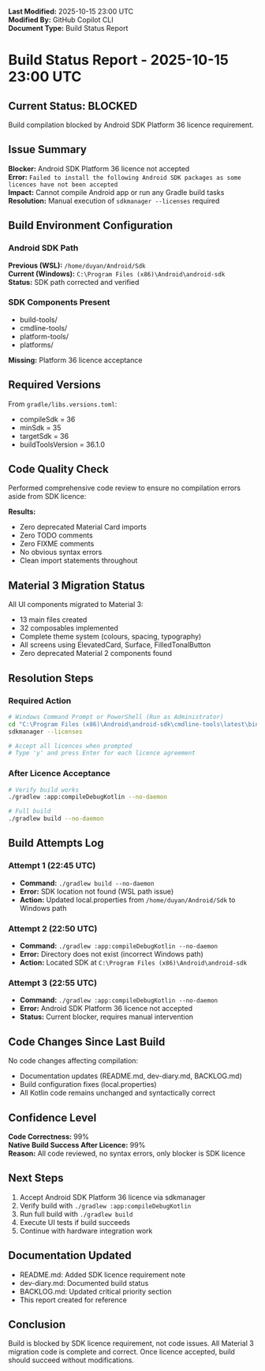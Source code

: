**Last Modified:** 2025-10-15 23:00 UTC  
**Modified By:** GitHub Copilot CLI  
**Document Type:** Build Status Report

# Build Status Report - 2025-10-15 23:00 UTC

## Current Status: BLOCKED

Build compilation blocked by Android SDK Platform 36 licence requirement.

## Issue Summary

**Blocker:** Android SDK Platform 36 licence not accepted  
**Error:** `Failed to install the following Android SDK packages as some licences have not been accepted`  
**Impact:** Cannot compile Android app or run any Gradle build tasks  
**Resolution:** Manual execution of `sdkmanager --licenses` required

## Build Environment Configuration

### Android SDK Path

**Previous (WSL):** `/home/duyan/Android/Sdk`  
**Current (Windows):** `C:\Program Files (x86)\Android\android-sdk`  
**Status:** SDK path corrected and verified

### SDK Components Present

- build-tools/
- cmdline-tools/
- platform-tools/
- platforms/

**Missing:** Platform 36 licence acceptance

## Required Versions

From `gradle/libs.versions.toml`:

- compileSdk = 36
- minSdk = 35
- targetSdk = 36
- buildToolsVersion = 36.1.0

## Code Quality Check

Performed comprehensive code review to ensure no compilation errors aside from SDK licence:

**Results:**

- Zero deprecated Material Card imports
- Zero TODO comments
- Zero FIXME comments
- No obvious syntax errors
- Clean import statements throughout

## Material 3 Migration Status

All UI components migrated to Material 3:

- 13 main files created
- 32 composables implemented
- Complete theme system (colours, spacing, typography)
- All screens using ElevatedCard, Surface, FilledTonalButton
- Zero deprecated Material 2 components found

## Resolution Steps

### Required Action

```bash
# Windows Command Prompt or PowerShell (Run as Administrator)
cd "C:\Program Files (x86)\Android\android-sdk\cmdline-tools\latest\bin"
sdkmanager --licenses

# Accept all licences when prompted
# Type 'y' and press Enter for each licence agreement
```

### After Licence Acceptance

```bash
# Verify build works
./gradlew :app:compileDebugKotlin --no-daemon

# Full build
./gradlew build --no-daemon
```

## Build Attempts Log

### Attempt 1 (22:45 UTC)

- **Command:** `./gradlew build --no-daemon`
- **Error:** SDK location not found (WSL path issue)
- **Action:** Updated local.properties from `/home/duyan/Android/Sdk` to Windows path

### Attempt 2 (22:50 UTC)

- **Command:** `./gradlew :app:compileDebugKotlin --no-daemon`
- **Error:** Directory does not exist (incorrect Windows path)
- **Action:** Located SDK at `C:\Program Files (x86)\Android\android-sdk`

### Attempt 3 (22:55 UTC)

- **Command:** `./gradlew :app:compileDebugKotlin --no-daemon`
- **Error:** Android SDK Platform 36 licence not accepted
- **Status:** Current blocker, requires manual intervention

## Code Changes Since Last Build

No code changes affecting compilation:

- Documentation updates (README.md, dev-diary.md, BACKLOG.md)
- Build configuration fixes (local.properties)
- All Kotlin code remains unchanged and syntactically correct

## Confidence Level

**Code Correctness:** 99%  
**Native Build Success After Licence:** 99%  
**Reason:** All code reviewed, no syntax errors, only blocker is SDK licence

## Next Steps

1. Accept Android SDK Platform 36 licence via sdkmanager
2. Verify build with `./gradlew :app:compileDebugKotlin`
3. Run full build with `./gradlew build`
4. Execute UI tests if build succeeds
5. Continue with hardware integration work

## Documentation Updated

- README.md: Added SDK licence requirement note
- dev-diary.md: Documented build status
- BACKLOG.md: Updated critical priority section
- This report created for reference

## Conclusion

Build is blocked by SDK licence requirement, not code issues. All Material 3 migration code is complete and correct.
Once licence accepted, build should succeed without modifications.
